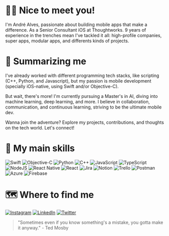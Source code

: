 # 👋🏼 Nice to meet you!

I'm André Alves, passionate about building mobile apps that make a difference. As a Senior Consultant iOS at Thoughtworks.
9 years of experience in the trenches mean I've tackled it all: high-profile companies, super apps, modular apps, and differents kinds of projects. 


# 📝 Summarizing me

I've already worked with different programming tech stacks, like scripting (C++, Python, and Javascript), but my passion is mobile development (specially iOS-native, using Swift and/or Objective-C).

But wait, there's more! I'm currently pursuing a Master's in AI, diving into machine learning, deep learning, and more.  I believe in collaboration, communication, and continuous learning, striving to be the ultimate mobile dev.

Wanna join the adventure? Explore my projects, contributions, and thoughts on the tech world.  Let's connect!


# 🔧 My main skills

![Swift](https://img.shields.io/badge/swift-F54A2A?style=for-the-badge&logo=swift&logoColor=white) ![Objective-C](https://img.shields.io/badge/OBJECTIVE--C-%233A95E3.svg?style=for-the-badge&logo=apple&logoColor=white) ![Python](https://img.shields.io/badge/python-3670A0?style=for-the-badge&logo=python&logoColor=ffdd54) ![C++](https://img.shields.io/badge/c++-%2300599C.svg?style=for-the-badge&logo=c%2B%2B&logoColor=white) 
![JavaScript](https://img.shields.io/badge/javascript-%23323330.svg?style=for-the-badge&logo=javascript&logoColor=%23F7DF1E) ![TypeScript](https://img.shields.io/badge/typescript-%23007ACC.svg?style=for-the-badge&logo=typescript&logoColor=white) ![NodeJS](https://img.shields.io/badge/node.js-6DA55F?style=for-the-badge&logo=node.js&logoColor=white) ![React Native](https://img.shields.io/badge/react_native-%2320232a.svg?style=for-the-badge&logo=react&logoColor=%2361DAFB) ![React](https://img.shields.io/badge/react-%2320232a.svg?style=for-the-badge&logo=react&logoColor=%2361DAFB) ![Jira](https://img.shields.io/badge/jira-%230A0FFF.svg?style=for-the-badge&logo=jira&logoColor=white) ![Notion](https://img.shields.io/badge/Notion-%23000000.svg?style=for-the-badge&logo=notion&logoColor=white) ![Trello](https://img.shields.io/badge/Trello-%23026AA7.svg?style=for-the-badge&logo=Trello&logoColor=white) ![Postman](https://img.shields.io/badge/Postman-FF6C37?style=for-the-badge&logo=postman&logoColor=white) ![Azure](https://img.shields.io/badge/azure-%230072C6.svg?style=for-the-badge&logo=microsoftazure&logoColor=white) ![Firebase](https://img.shields.io/badge/firebase-%23039BE5.svg?style=for-the-badge&logo=firebase)
# 🗺️ Where to find me
[![Instagram](https://img.shields.io/badge/Instagram-%23E4405F.svg?logo=Instagram&logoColor=white)](https://www.instagram.com/alves_andre1/) [![LinkedIn](https://img.shields.io/badge/LinkedIn-%230077B5.svg?logo=linkedin&logoColor=white)](https://www.linkedin.com/in/andreltalves/) [![Twitter](https://img.shields.io/badge/Twitter-%231DA1F2.svg?logo=Twitter&logoColor=white)](https://twitter.com/alalves12)

> "Sometimes even if you know something's a mistake, you gotta make it anyway." - Ted Mosby
